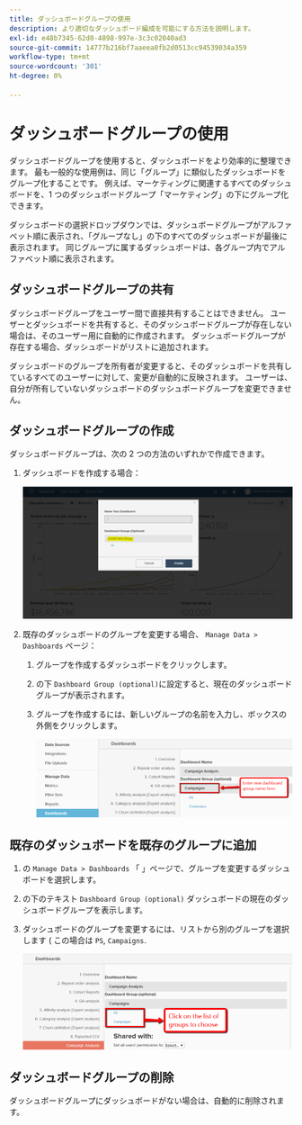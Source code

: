 ```yaml
---
title: ダッシュボードグループの使用
description: より適切なダッシュボード編成を可能にする方法を説明します。
exl-id: e48b7345-62d0-4898-997e-3c3c02040ad3
source-git-commit: 14777b216bf7aaeea0fb2d0513cc94539034a359
workflow-type: tm+mt
source-wordcount: '301'
ht-degree: 0%

---
```


# ダッシュボードグループの使用

ダッシュボードグループを使用すると、ダッシュボードをより効率的に整理できます。 最も一般的な使用例は、同じ「グループ」に類似したダッシュボードをグループ化することです。 例えば、マーケティングに関連するすべてのダッシュボードを、1 つのダッシュボードグループ「マーケティング」の下にグループ化できます。

ダッシュボードの選択ドロップダウンでは、ダッシュボードグループがアルファベット順に表示され、「グループなし」の下のすべてのダッシュボードが最後に表示されます。 同じグループに属するダッシュボードは、各グループ内でアルファベット順に表示されます。

## ダッシュボードグループの共有

ダッシュボードグループをユーザー間で直接共有することはできません。 ユーザーとダッシュボードを共有すると、そのダッシュボードグループが存在しない場合は、そのユーザー用に自動的に作成されます。 ダッシュボードグループが存在する場合、ダッシュボードがリストに追加されます。

ダッシュボードのグループを所有者が変更すると、そのダッシュボードを共有しているすべてのユーザーに対して、変更が自動的に反映されます。 ユーザーは、自分が所有していないダッシュボードのダッシュボードグループを変更できません。

## ダッシュボードグループの作成

ダッシュボードグループは、次の 2 つの方法のいずれかで作成できます。

1. ダッシュボードを作成する場合：

   ![ダッシュボードグループを作成](../../assets/create-dashboard-groups-new-dashboard.png)

1. 既存のダッシュボードのグループを変更する場合、 `Manage Data > Dashboards` ページ：

   1. グループを作成するダッシュボードをクリックします。

   1. の下 `Dashboard Group (optional)`に設定すると、現在のダッシュボードグループが表示されます。

   1. グループを作成するには、新しいグループの名前を入力し、ボックスの外側をクリックします。

      ![ダッシュボードグループを作成](../../assets/create-dashboard-groups-existing-dashboard.png)

## 既存のダッシュボードを既存のグループに追加

1. の `Manage Data > Dashboards` 「 」ページで、グループを変更するダッシュボードを選択します。

1. の下のテキスト `Dashboard Group (optional)` ダッシュボードの現在のダッシュボードグループを表示します。

1. ダッシュボードのグループを変更するには、リストから別のグループを選択します ( この場合は `PS`, `Campaigns`.

   ![グループダッシュボードを変更](../../assets/add-existing-dashboard-existing-group.png)

## ダッシュボードグループの削除

ダッシュボードグループにダッシュボードがない場合は、自動的に削除されます。
